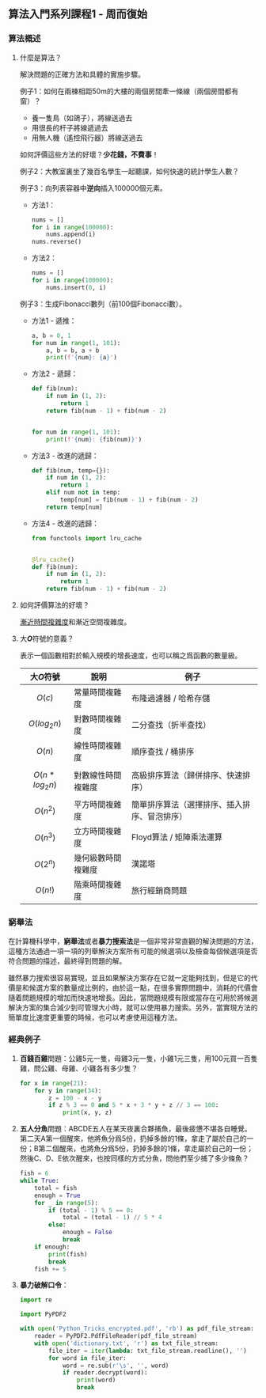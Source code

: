 ## 算法入門系列課程1 - 周而復始

### 算法概述

1. 什麼是算法？

   解決問題的正確方法和具體的實施步驟。

   例子1：如何在兩棟相距50m的大樓的兩個房間牽一條線（兩個房間都有窗）？

   - 養一隻鳥（如鴿子），將線送過去
   - 用很長的杆子將線遞過去
   - 用無人機（遙控飛行器）將線送過去

   如何評價這些方法的好壞？**少花錢，不費事**！

   例子2：大教室裏坐了幾百名學生一起聽課，如何快速的統計學生人數？

   例子3：向列表容器中**逆向**插入100000個元素。

   - 方法1：

     ```Python
     nums = []
     for i in range(100000):
         nums.append(i)
     nums.reverse()
     ```

   - 方法2：

     ```Python
     nums = []
     for i in range(100000):
         nums.insert(0, i)
     ```

   例子3：生成Fibonacci數列（前100個Fibonacci數）。

   - 方法1 - 遞推：

     ```Python
     a, b = 0, 1
     for num in range(1, 101):
         a, b = b, a + b
         print(f'{num}: {a}')
     ```

   - 方法2 - 遞歸：

     ```Python
     def fib(num):
         if num in (1, 2):
             return 1
         return fib(num - 1) + fib(num - 2)
     
     
     for num in range(1, 101):
         print(f'{num}: {fib(num)}')
     ```

   - 方法3 - 改進的遞歸：

     ```Python
     def fib(num, temp={}):
         if num in (1, 2):
             return 1
         elif num not in temp:
             temp[num] = fib(num - 1) + fib(num - 2)
         return temp[num]
     ```

   - 方法4  - 改進的遞歸：

     ```Python
     from functools import lru_cache
     
     
     @lru_cache()
     def fib(num):
         if num in (1, 2):
             return 1
         return fib(num - 1) + fib(num - 2)
     ```

2. 如何評價算法的好壞？

   [漸近時間複雜度](<https://zh.wikipedia.org/wiki/%E6%97%B6%E9%97%B4%E5%A4%8D%E6%9D%82%E5%BA%A6>)和漸近空間複雜度。

3. 大***O***符號的意義？

   表示一個函數相對於輸入規模的增長速度，也可以稱之爲函數的數量級。

   | 大*O*符號       | 說明               | 例子                                         |
   | --------------- | ------------------ | -------------------------------------------- |
   | $$O(c)$$        | 常量時間複雜度     | 布隆過濾器 / 哈希存儲                        |
   | $$O(log_2n)$$   | 對數時間複雜度     | 二分查找（折半查找）                         |
   | $$O(n)$$        | 線性時間複雜度     | 順序查找 / 桶排序                            |
   | $$O(n*log_2n)$$ | 對數線性時間複雜度 | 高級排序算法（歸併排序、快速排序）           |
   | $$O(n^2)$$      | 平方時間複雜度     | 簡單排序算法（選擇排序、插入排序、冒泡排序） |
   | $$O(n^3)$$      | 立方時間複雜度     | Floyd算法 / 矩陣乘法運算                     |
   | $$O(2^n)$$      | 幾何級數時間複雜度 | 漢諾塔                                       |
   | $$O(n!)$$       | 階乘時間複雜度     | 旅行經銷商問題                               |

### 窮舉法

在計算機科學中，**窮舉法**或者**暴力搜索法**是一個非常非常直觀的解決問題的方法，這種方法通過一項一項的列舉解決方案所有可能的候選項以及檢查每個候選項是否符合問題的描述，最終得到問題的解。

雖然暴力搜索很容易實現，並且如果解決方案存在它就一定能夠找到，但是它的代價是和候選方案的數量成比例的，由於這一點，在很多實際問題中，消耗的代價會隨着問題規模的增加而快速地增長。因此，當問題規模有限或當存在可用於將候選解決方案的集合減少到可管理大小時，就可以使用暴力搜索。另外，當實現方法的簡單度比速度更重要的時候，也可以考慮使用這種方法。

### 經典例子

1. **百錢百雞**問題：公雞5元一隻，母雞3元一隻，小雞1元三隻，用100元買一百隻雞，問公雞、母雞、小雞各有多少隻？

   ```Python
   for x in range(21):
       for y in range(34):
           z = 100 - x - y
           if z % 3 == 0 and 5 * x + 3 * y + z // 3 == 100:
               print(x, y, z)
   ```

2. **五人分魚**問題：ABCDE五人在某天夜裏合夥捕魚，最後疲憊不堪各自睡覺。第二天A第一個醒來，他將魚分爲5份，扔掉多餘的1條，拿走了屬於自己的一份；B第二個醒來，也將魚分爲5份，扔掉多餘的1條，拿走屬於自己的一份；然後C、D、E依次醒來，也按同樣的方式分魚，問他們至少捕了多少條魚？

   ```Python
   fish = 6
   while True:
       total = fish
       enough = True
       for _ in range(5):
           if (total - 1) % 5 == 0:
               total = (total - 1) // 5 * 4
           else:
               enough = False
               break
       if enough:
           print(fish)
           break
       fish += 5
   ```

3. **暴力破解口令**：

   ```Python
   import re
   
   import PyPDF2
   
   with open('Python_Tricks_encrypted.pdf', 'rb') as pdf_file_stream:
       reader = PyPDF2.PdfFileReader(pdf_file_stream)
       with open('dictionary.txt', 'r') as txt_file_stream:
           file_iter = iter(lambda: txt_file_stream.readline(), '')
           for word in file_iter:
               word = re.sub(r'\s', '', word)
               if reader.decrypt(word):
                   print(word)
                   break
   ```